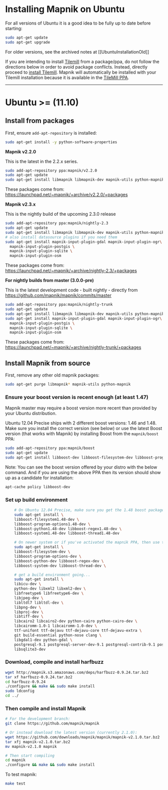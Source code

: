 # Installing Mapnik on Ubuntu

For all versions of Ubuntu it is a good idea to be fully up to date before starting:

```sh
sudo apt-get update
sudo apt-get upgrade
```

For older versions, see the archived notes at [[UbuntuInstallationOld]]

If you are intending to install [Tilemill](http://mapbox.com/tilemill/) from a package/ppa, do not follow the directions below in order to avoid package conflicts. Instead, directly proceed to [install Tilemill](http://mapbox.com/tilemill/docs/linux-install/). Mapnik will automatically be installed with your Tilemill installation because it is available in the [TileMill PPA](https://launchpad.net/~developmentseed/+archive/mapbox/). 

----

# Ubuntu >= (11.10)

## Install from packages

First, ensure `add-apt-repository` is installed:

```sh
sudo apt-get install -y python-software-properties
```

**Mapnik v2.2.0**

This is the latest in the 2.2.x series.

```sh
sudo add-apt-repository ppa:mapnik/v2.2.0
sudo apt-get update
sudo apt-get install libmapnik libmapnik-dev mapnik-utils python-mapnik
```

These packages come from: https://launchpad.net/~mapnik/+archive/v2.2.0/+packages

**Mapnik v2.3.x**

This is the nightly build of the upcoming 2.3.0 release

```sh
sudo add-apt-repository ppa:mapnik/nightly-2.3
sudo apt-get update
sudo apt-get install libmapnik libmapnik-dev mapnik-utils python-mapnik
# also install datasource plugins if you need them
sudo apt-get install mapnik-input-plugin-gdal mapnik-input-plugin-ogr\
  mapnik-input-plugin-postgis \
  mapnik-input-plugin-sqlite \
  mapnik-input-plugin-osm
```

These packages come from: https://launchpad.net/~mapnik/+archive/nightly-2.3/+packages

**For nightly builds from master (3.0.0-pre)**

This is the latest development code - built nightly - directly from https://github.com/mapnik/mapnik/commits/master

```sh
sudo add-apt-repository ppa:mapnik/nightly-trunk
sudo apt-get update
sudo apt-get install libmapnik libmapnik-dev mapnik-utils python-mapnik
sudo apt-get install mapnik-input-plugin-gdal mapnik-input-plugin-ogr\
  mapnik-input-plugin-postgis \
  mapnik-input-plugin-sqlite \
  mapnik-input-plugin-osm
```

These packages come from: https://launchpad.net/~mapnik/+archive/nightly-trunk/+packages

## Install Mapnik from source

First, remove any other old mapnik packages:

```sh
sudo apt-get purge libmapnik* mapnik-utils python-mapnik
```

### Ensure your boost version is recent enough (at least 1.47)

Mapnik master may require a boost version more recent than provided by your Ubuntu distribution. 

Ubuntu 12.04 Precise ships with 2 different boost versions: 1.46 and 1.48. Make sure you install the correct version (see below) or use the latest Boost version (that works with Mapnik) by installing Boost from the `mapnik/boost` PPA:

```sh
sudo add-apt-repository ppa:mapnik/boost
sudo apt-get update
sudo apt-get install libboost-dev libboost-filesystem-dev libboost-program-options-dev libboost-python-dev libboost-regex-dev libboost-system-dev libboost-thread-dev 
```
Note: You can see the boost version offered by your distro with the below command. And if you are using the above PPA then its version should show up as a candidate for installation:

```sh
apt-cache policy libboost-dev
```

### Set up build environment

```sh
    # On Ubuntu 12.04 Precise, make sure you get the 1.48 boost packages:
    sudo apt-get install \
    libboost-filesystem1.48-dev \
    libboost-program-options1.48-dev \
    libboost-python1.48-dev libboost-regex1.48-dev \
    libboost-system1.48-dev libboost-thread1.48-dev

    # On newer system or if you've activated the mapnik PPA, then use this:
    sudo apt-get install \
    libboost-filesystem-dev \
    libboost-program-options-dev \
    libboost-python-dev libboost-regex-dev \
    libboost-system-dev libboost-thread-dev \

    # get a build environment going...
    sudo apt-get install \
    libicu-dev \
    python-dev libxml2 libxml2-dev \
    libfreetype6 libfreetype6-dev \
    libjpeg-dev \
    libltdl7 libltdl-dev \
    libpng-dev \
    libproj-dev \
    libtiff-dev \
    libcairo2 libcairo2-dev python-cairo python-cairo-dev \
    libcairomm-1.0-1 libcairomm-1.0-dev \
    ttf-unifont ttf-dejavu ttf-dejavu-core ttf-dejavu-extra \
    git build-essential python-nose clang \
    libgdal1-dev python-gdal \
    postgresql-9.1 postgresql-server-dev-9.1 postgresql-contrib-9.1 postgresql-9.1-postgis \
    libsqlite3-dev
```

### Download, compile and install harfbuzz
```sh
wget http://mapnik.s3.amazonaws.com/deps/harfbuzz-0.9.24.tar.bz2
tar xf harfbuzz-0.9.24.tar.bz2
cd harfbuzz-0.9.24
./configure && make && sudo make install
sudo ldconfig
cd ../
```

### Then compile and install Mapnik

```sh
# For the development branch:
git clone https://github.com/mapnik/mapnik

# Or instead download the latest version (currently 2.1.0):
wget https://github.com/downloads/mapnik/mapnik/mapnik-v2.1.0.tar.bz2
tar xfj mapnik-v2.1.0.tar.bz2 
mv mapnik-v2.1.0 mapnik

# Then start compiling
cd mapnik
./configure && make && sudo make install
```

To test mapnik:

```sh
make test
```